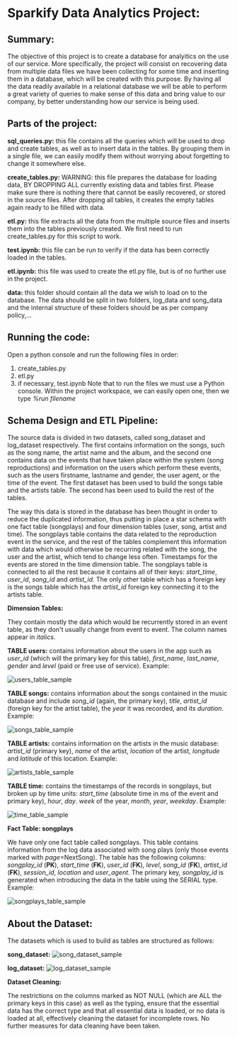 Sparkify Data Analytics Project:
====

Summary:
----

The objective of this project is to create a database for analyitics on the use of our service. More specifically, the project will consist on recovering data from multiple data files we have been collecting for some time and inserting them in a database, which will be created with this purpose. By having all the data readily available in a relational database we will be able to perform a great variety of queries to make sense of this data and bring value to our company, by better understanding how our service is being used.

Parts of the project:
---

**sql_queries.py:** this file contains all the queries which will be used to drop and create tables, as well as to insert data in the tables. By grouping them in a single file, we can easily modify them without worrying about forgetting to change it somewhere else.

**create_tables.py:** WARNING: this file prepares the database for loading data, BY DROPPING ALL currently existing data and tables first. Please make sure there is nothing there that cannot be easily recovered, or stored in the source files. After dropping all tables, it creates the empty tables again ready to be filled with data.

**etl.py:** this file extracts all the data from the multiple source files and inserts them into the tables previously created. We first need to run create_tables.py for this script to work.

**test.ipynb:** this file can be run to verify if the data has been correctly loaded in the tables.

**etl.ipynb:** this file was used to create the etl.py file, but is of no further use in the project.

**data:** this folder should contain all the data we wish to load on to the database. The data should be split in two folders, log_data and song_data and the internal structure of these folders should be as per company policy,...

Running the code:
---
Open a python console and run the following files in order:
1. create_tables.py
2. etl.py
3. if necessary, test.ipynb
Note that to run the files we must use a Python console. Within the project workspace, we can easily open one, then we type *%run filename*

Schema Design and ETL Pipeline:
---

The source data is divided in two datasets, called song_dataset and log_dataset respectively. The first contains information on the songs, such as the song name, the artist name and the album, and the second one contains data on the events that have taken place within the system (song reproductions) and information on the users which perform these events, such as the users firstname, lastname and gender, the user agent, or the time of the event. The first dataset has been used to build the songs table and the artists table. The second has been used to build the rest of the tables.

The way this data is stored in the database has been thought in order to reduce the duplicated information, thus putting in place a star schema with one fact table (songplays) and four dimension tables (user, song, artist and time). The songplays table contains the data related to the reproduction event in the service, and the rest of the tables complement this information with data which would otherwise be recurring related with the song, the user and the artist, which tend to change less often. Timestamps for the events are stored in the time dimension table. The songplays table is connected to all the rest because it contains all of their keys: *start_time*, *user_id*, *song_id* and *artist_id*. The only other table which has a foreign key is the songs table which has the *artist_id* foreign key connecting it to the artists table.

**Dimension Tables:**

They contain mostly the data which would be recurrently stored in an event table, as they don't usually change from event to event. The column names appear in *italics*.

**TABLE users:** contains information about the users in the app such as *user_id* (which will the primary key for this table), *first_name*, *last_name*, *gender* and *level* (paid or free use of service). Example:

![users_table_sample](/screenshots/users_table_sample.png)

**TABLE songs:** contains information about the songs contained in the music database and include *song_id* (again, the primary key), *title*, *artist_id* (foreign key for the artist table), the *year* it was recorded, and its *duration*. Example:

![songs_table_sample](/screenshots/songs_table_sample.png)

**TABLE artists:** contains information on the artists in the music database: *artist_id* (primary key), *name* of the artist, *location* of the artist, *longitude* and *latitude* of this location. Example:

![artists_table_sample](/screenshots/artists_table_sample.png)

**TABLE time:** contains the timestamps of the records in songplays, but broken up by time units: *start_time* (absolute time in ms of the event and primary key), *hour*, *day*. *week* of the year, *month*, *year*, *weekday*. Example:

![time_table_sample](/screenshots/time_table_sample.png)


**Fact Table: songplays**

We have only one fact table called songplays. This table contains information from the log data associated with song plays (only those events marked with *page*=NextSong). The table has the following columns: *songplay_id* (**PK**), *start_time* (**FK**), *user_id* (**FK**), *level*, *song_id* (**FK**), *artist_id* (**FK**), *session_id*, *location* and *user_agent*. The primary key, *songplay_id* is generated when introducing the data in the table using the SERIAL type. Example:

![songplays_table_sample](/screenshots/songplays_sample.png)


About the Dataset:
---

The datasets which is used to build as tables are structured as follows:

**song_dataset:**
![song_dataset_sample](/screenshots/song_dataset_sample.png)

**log_dataset:**
![log_dataset_sample](/screenshots/log_dataset_sample.png)

**Dataset Cleaning:**

The restrictions on the columns marked as NOT NULL (which are ALL the primary keys in this case) as well as the typing, ensure that the essential data has the correct type and that all essential data is loaded, or no data is loaded at all, effectively cleaning the dataset for incomplete rows. No further measures for data cleaning have been taken.